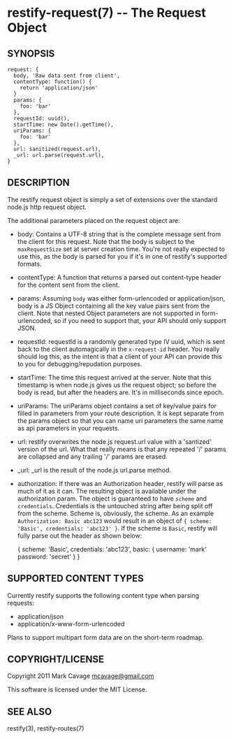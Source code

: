 restify-request(7) -- The Request Object
========================================

## SYNOPSIS

    request: {
      body, 'Raw data sent from client',
      contentType: function() {
        return 'application/json'
      }
      params: {
        foo: 'bar'
      },
      requestId: uuid(),
      startTime: new Date().getTime(),
      uriParams: {
        foo: 'bar'
      },
      url: sanitized(request.url),
      _url: url.parse(request.url),
    }

## DESCRIPTION

The restify request object is simply a set of extensions over the standard
node.js http request object.

The additional parameters placed on the request object are:

* body:
  Contains a UTF-8 string that is the complete message sent from the client for
  this request.  Note that the body is subject to the `maxRequestSize` set at
  server creation time.  You're not really expected to use this, as the body
  is parsed for you if it's in one of restify's supported formats.
* contentType:
  A function that returns a parsed out content-type header for the content sent
  from the client.
* params:
  Assuming `body` was either form-urlencoded or application/json, body is a JS
  Object containing all the key value pairs sent from the client.  Note that
  nested Object parameters are not supported in form-urlencoded, so if you need
  to support that, your API should only support JSON.
* requestId:
  requestId is a randomly generated type IV uuid, which is sent back to the
  client automagically in the `x-request-id` header.  You really should log
  this, as the intent is that a client of your API can provide this to you for
  debugging/repudation purposes.
* startTime:
  The time this request arrived at the server.  Note that this timestamp is when
  node.js gives us the request object; so before the body is read, but after the
  headers are. It's in milliseconds since epoch.
* uriParams:
  The uriParams object contains a set of key/value pairs for filled in
  parameters from your route description.  It is kept separate from the params
  object so that you can name uri parameters the same name as api parameters
  in your requests.
* url:
  restify overwrites the node.js request.url value with a 'santized' version of
  the url.  What that really means is that any repeated '/' params are
  collapsed and any trailing '/' params are erased.
* _url:
  _url is the result of the node.js url.parse method.
* authorization:
  If there was an Authorization header, restify will parse as much of it as it
  can.  The resulting object is available under the authorization param.  The
  object is guaranteed to have `scheme` and `credentials`.  Credentials is the
  untouched string after being split off from the scheme. Scheme is, obviously,
  the scheme.  As an example `Authorization: Basic abc123` would result in an
  object of `{ scheme: 'Basic', credentials: 'abc123' }`.  If the scheme is
  `Basic`, restify will fully parse out the header as shown below:

    {
      scheme: 'Basic',
      credentials: 'abc123',
      basic: {
        username: 'mark'
        password: 'secret'
      }
    }

## SUPPORTED CONTENT TYPES

Currently restify supports the following content type when parsing requests:

* application/json
* application/x-www-form-urlencoded

Plans to support multipart form data are on the short-term roadmap.

## COPYRIGHT/LICENSE

Copyright 2011 Mark Cavage <mcavage@gmail.com>

This software is licensed under the MIT License.

## SEE ALSO

restify(3), restify-routes(7)
